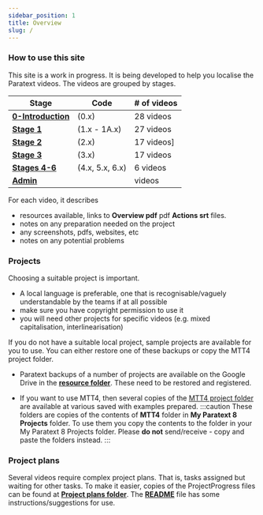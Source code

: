 ```yaml
---
sidebar_position: 1
title: Overview
slug: /
---
```


### How to use this site
This site is a work in progress. It is being developed to help you localise the Paratext videos. The videos are grouped by stages. 

|  Stage  | Code |  # of videos |
|---------|--------|--------------|
| [**0-Introduction**](Trans/Introduction.md) | (0.x) | 28 videos |
| [**Stage 1**](Trans/Stage-1.md) | (1.x - 1A.x) | 27 videos |
| [**Stage 2**](Trans/Stage-2.md) | (2.x) | 17 videos]
| [**Stage 3**](Trans/Stage-3.md) | (3.x)  |  17 videos |
| [**Stages 4-6**](Trans/Stage-4-6) | (4.x, 5.x, 6.x) | 6 videos |
| [**Admin**](Admin/Admin.md) | | videos |


For each video, it describes
- resources available, links to **Overview pdf** pdf **Actions srt** files. 
- notes on any preparation needed on the project 
- any screenshots, pdfs, websites, etc
- notes on any potential problems

### Projects
Choosing a suitable project is important. 
- A local language is preferable, one that is recognisable/vaguely understandable by the teams if at all possible
- make sure you have copyright permission to use it
- you will need other projects for specific videos (e.g. mixed capitalisation, interlinearisation)

If you do not have a suitable local project, sample projects are available for you to use. You can either restore one of these backups or copy the MTT4 project folder.
- Paratext backups of a number of projects are available on the Google Drive in the [**resource folder**](https://drive.google.com/drive/folders/1HjqFRWwj8jsI6ykPW5Fx4_oMjuRBafWO). These need to be restored and registered.

- If you want to use MTT4, then several copies of the [MTT4 project folder](https://drive.google.com/drive/folders/1eITkJ2HiBh1-rHx2Ton4Aa4jYbOrXJ9b) are available at various saved with examples prepared. 
:::caution
These folders are copies of the contents of  **MTT4** folder in **My Paratext 8 Projects** folder. To use them you copy the contents to the folder in your My Paratext 8 Projects folder. Please **do not** send/receive - copy and paste the folders instead.
:::

### Project plans
Several videos require complex project plans. That is, tasks assigned but waiting for other tasks. To make it easier, copies of the ProjectProgress files can be found at [**Project plans folder**](https://drive.google.com/drive/folders/1B5L--2h7hH5bch3lC-eh6UjgID0iwLdZ?usp=sharing). The [**README**](https://docs.google.com/document/d/1LcNOxeTBOnlCqzNy4Q2zpqcaBLT3Usg5dtWzTisJMiE/edit?usp=sharing) file has some instructions/suggestions for use.
 
